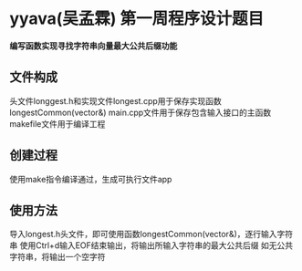 # yyava(吴孟霖) 第一周程序设计题目
**编写函数实现寻找字符串向量最大公共后缀功能**
## 文件构成
头文件longgest.h和实现文件longest.cpp用于保存实现函数longestCommon(vector<string>&)
main.cpp文件用于保存包含输入接口的主函数
makefile文件用于编译工程
## 创建过程
使用make指令编译通过，生成可执行文件app
## 使用方法
导入longest.h头文件，即可使用函数longestCommon(vector<string>&)，逐行输入字符串
使用Ctrl+d输入EOF结束输出，将输出所输入字符串的最大公共后缀
如无公共字符串，将输出一个空字符
